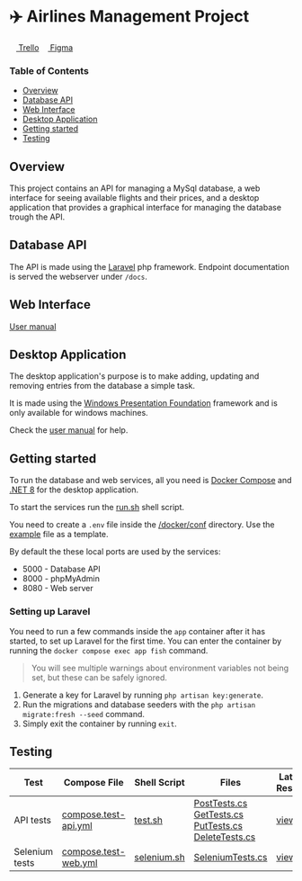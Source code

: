 # :airplane: Airlines Management Project

[<img src="https://trello.com/favicon.ico" width="12"/> Trello](https://trello.com/b/7QTR4c45/iktairlineslaravel)
[<img src="https://static.figma.com/app/icon/1/favicon.svg" width="12"/> Figma](https://www.figma.com/design/m6DMnSU3LX5Ax3IFF2Gs4B/Airlines?node-id=0-1&t=AlGC7EdEvBNXLnfR-1)

### Table of Contents
- [Overview](#overview)
- [Database API](#database-api)
- [Web Interface](#web-interface)
- [Desktop Application](#desktop-application)
- [Getting started](#getting-started)
- [Testing](#testing)

## Overview

This project contains an API for managing a MySql database, a web interface for seeing available flights and their prices, and a desktop application that provides a graphical interface for managing the database trough the API.

## Database API

The API is made using the [Laravel](https://laravel.com/) php framework.
Endpoint documentation is served the webserver under `/docs`.

## Web Interface

[User manual](./AirlinesWeb/README.md)

## Desktop Application

The desktop application's purpose is to make adding, updating and removing entries from the database a simple task.

It is made using the [Windows Presentation Foundation](https://github.com/dotnet/wpf) framework and is only available for windows machines.

Check the [user manual](./docs/desktop-app-manual.md) for help.

## Getting started

To run the database and web services, all you need is [Docker Compose](https://docs.docker.com/compose/) and [.NET 8](https://dotnet.microsoft.com/en-us/download/dotnet/8.0) for the desktop application.

To start the services run the [run.sh](./run.sh) shell script.

You need to create a `.env` file inside the [/docker/conf](./docker/conf) directory. Use the [example](./docker/conf/.env.example) file as a template.

By default the these local ports are used by the services:
- 5000 - Database API
- 8000 - phpMyAdmin
- 8080 - Web server

### Setting up Laravel
You need to run a few commands inside the `app` container after it has started, to set up Laravel for the first time.
You can enter the container by running the `docker compose exec app fish` command.
> You will see multiple warnings about environment variables not being set, but these can be safely ignored.

1. Generate a key for Laravel by running `php artisan key:generate`.
2. Run the migrations and database seeders with the `php artisan migrate:fresh --seed` command.
3. Simply exit the container by running `exit`.

## Testing

| Test | Compose File | Shell Script | Files | Latest Results |
| --- | --- | --- | --- | --- |
| API tests | [compose.test-api.yml](./testing/api/compose.yml) | [test.sh](./test.sh) | [PostTests.cs](./AirlinesAPI.Tests/PostTests.cs)<br>[GetTests.cs](./AirlinesAPI.Tests/GetTests.cs)<br>[PutTests.cs](./AirlinesAPI.Tests/PutTests.cs)<br>[DeleteTests.cs](./AirlinesAPI.Tests/DeleteTests.cs) | [view](./docs/api-test-results.md) |
| Selenium tests | [compose.test-web.yml](./compose.test-web.yml) | [selenium.sh](./selenium.sh) | [SeleniumTests.cs](./AirlinesWeb.Tests/SeleniumTests.cs) | [view](./AirlinesWeb.Tests/README.md) |
